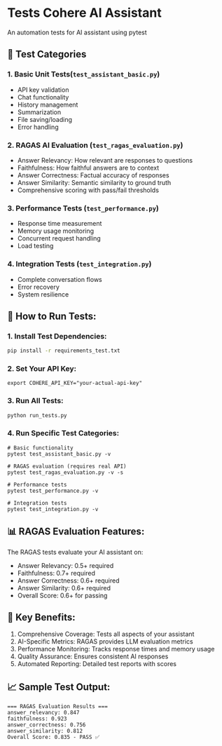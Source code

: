 # Tests Cohere AI Assistant

An automation tests for AI assistant using pytest

## 🧪 Test Categories
### 1. Basic Unit Tests(`test_assistant_basic.py`)

- API key validation
- Chat functionality
- History management
- Summarization
- File saving/loading
- Error handling

### 2. RAGAS AI Evaluation (`test_ragas_evaluation.py`)

- Answer Relevancy: How relevant are responses to questions
- Faithfulness: How faithful answers are to context
- Answer Correctness: Factual accuracy of responses
- Answer Similarity: Semantic similarity to ground truth
- Comprehensive scoring with pass/fail thresholds

### 3. Performance Tests (`test_performance.py`)

- Response time measurement
- Memory usage monitoring
- Concurrent request handling
- Load testing

### 4. Integration Tests (`test_integration.py`)

- Complete conversation flows
- Error recovery
- System resilience

## 🚀 How to Run Tests:
### 1. Install Test Dependencies:
```bash
pip install -r requirements_test.txt
```
### 2. Set Your API Key:
```
export COHERE_API_KEY="your-actual-api-key"
```
### 3. Run All Tests:
```bash
python run_tests.py
```
### 4. Run Specific Test Categories:
```
# Basic functionality
pytest test_assistant_basic.py -v

# RAGAS evaluation (requires real API)
pytest test_ragas_evaluation.py -v -s

# Performance tests
pytest test_performance.py -v

# Integration tests
pytest test_integration.py -v
```

## 📊 RAGAS Evaluation Features:
The RAGAS tests evaluate your AI assistant on:
- Answer Relevancy: 0.5+ required
- Faithfulness: 0.7+ required
- Answer Correctness: 0.6+ required
- Answer Similarity: 0.6+ required
- Overall Score: 0.6+ for passing

## 🎯 Key Benefits:
1. Comprehensive Coverage: Tests all aspects of your assistant
2. AI-Specific Metrics: RAGAS provides LLM evaluation metrics
3. Performance Monitoring: Tracks response times and memory usage
4. Quality Assurance: Ensures consistent AI responses
5. Automated Reporting: Detailed test reports with scores

## 📈 Sample Test Output:
```
=== RAGAS Evaluation Results ===
answer_relevancy: 0.847
faithfulness: 0.923
answer_correctness: 0.756
answer_similarity: 0.812
Overall Score: 0.835 - PASS ✅
```